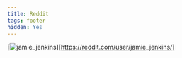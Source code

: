 ```yaml
---
title: Reddit
tags: footer
hidden: Yes
---
```

[![jamie_jenkins](/images/reddit.svg)][https://reddit.com/user/jamie_jenkins/]
